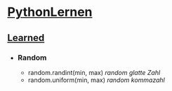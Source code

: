 <style>
red { color: red }
yellow { color: yellow }
orange { color: orange }
green { color: green }
blue { color: blue }
black { color: black }
</style>
<h1><u>PythonLernen</u></h1>

<h2><u>Learned</u></h2>


- ### Random
  - random.randint(min, max)        *random glatte Zahl*
  - random.uniform(min, max)        *random kommazahl*